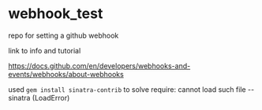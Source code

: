 # webhook_test
repo for setting a github webhook

link to info and tutorial

https://docs.github.com/en/developers/webhooks-and-events/webhooks/about-webhooks

used ```gem install sinatra-contrib``` to solve require: cannot load such file -- sinatra (LoadError)
